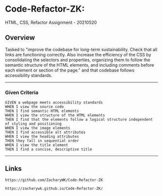 # Code-Refactor-ZK: 
HTML, CSS, Refactor Assignment - 20210520

## Overview

Tasked to "improve the codebase for long-term sustainability. Check that all links are functioning correctly. Also increase the efficiency of the CSS by consolidating the selectors and properties, organizing them to follow the semantic structure of the HTML elements, and including comments before each element or section of the page." and that codebase follows accessibility standards.

---
### Given Criteria

```
GIVEN a webpage meets accessibility standards
WHEN I view the source code
THEN I find semantic HTML elements
WHEN I view the structure of the HTML elements
THEN I find that the elements follow a logical structure independent of styling and positioning
WHEN I view the image elements
THEN I find accessible alt attributes
WHEN I view the heading attributes
THEN they fall in sequential order
WHEN I view the title element
THEN I find a concise, descriptive title
```
---

Links
---
```
https://github.com/ZacharyWK/Code-Refactor-ZK
```
```
https://zacharywk.github.io/Code-Refactor-ZK/
```
